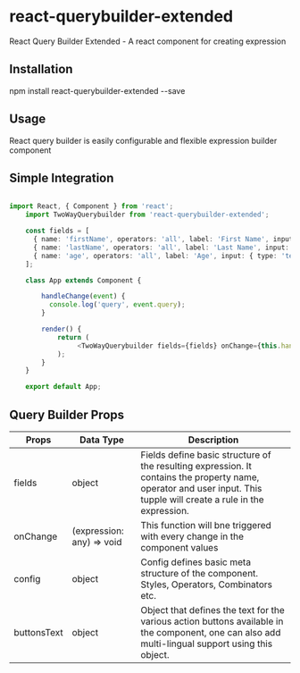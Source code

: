 # react-querybuilder-extended
React Query Builder Extended - A react component for creating expression

## Installation

npm install react-querybuilder-extended --save

## Usage

React query builder is easily configurable and flexible expression builder component

## Simple Integration

```typescript

import React, { Component } from 'react';
    import TwoWayQuerybuilder from 'react-querybuilder-extended';

    const fields = [
      { name: 'firstName', operators: 'all', label: 'First Name', input: { type: 'text' } },
      { name: 'lastName', operators: 'all', label: 'Last Name', input: { type: 'text' } },
      { name: 'age', operators: 'all', label: 'Age', input: { type: 'text' } },
    ];

    class App extends Component {

        handleChange(event) {
          console.log('query', event.query);
        }

        render() {
            return (
                 <TwoWayQuerybuilder fields={fields} onChange={this.handleChange} />
            );
        }
    }

    export default App;

```

## Query Builder Props

| Props         | Data Type           | Description  |
| ------------- |-------------| -----|
| fields      | object | Fields define basic structure of the resulting expression. It contains the property name, operator and user input. This tupple will create a rule in the expression. |
| onChange      | (expression: any) => void       | This function will bne triggered with every change in the component values |
| config | object      | Config defines basic meta structure of the component. Styles, Operators, Combinators etc. |
| buttonsText | object | Object that defines the text for the various action buttons available in the component, one can also add multi-lingual support using this object. |


